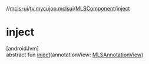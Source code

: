 //[mcls-ui](../../../index.md)/[tv.mycujoo.mclsui](../index.md)/[MLSComponent](index.md)/[inject](inject.md)

# inject

[androidJvm]\
abstract fun [inject](inject.md)(annotationView: [MLSAnnotationView](../-m-l-s-annotation-view/index.md))
